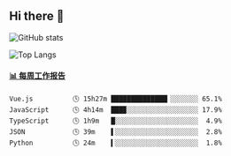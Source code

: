 ## Hi there 👋

![GitHub stats](https://github-readme-stats.orilight.top/api?username=orilights)

![Top Langs](https://github-readme-stats.orilight.top/api/top-langs/?username=orilights&layout=compact)

<!-- waka-box start -->
#### <a href="https://gist.github.com/92c8d5b388768c10efcba86e82b7c4fb" target="_blank">📊 每周工作报告</a>
```text
Vue.js          🕓 15h27m ██████████████▎░░░░░░░ 65.1%
JavaScript      🕓 4h14m  ███▉░░░░░░░░░░░░░░░░░░ 17.9%
TypeScript      🕓 1h9m   █░░░░░░░░░░░░░░░░░░░░░  4.9%
JSON            🕓 39m    ▌░░░░░░░░░░░░░░░░░░░░░  2.8%
Python          🕓 24m    ▍░░░░░░░░░░░░░░░░░░░░░  1.8%
```
<!-- Powered by https://github.com/journey-ad/waka-box-go . -->
<!-- waka-box end -->
